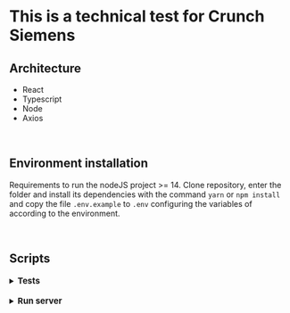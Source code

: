 # This is a technical test for Crunch Siemens

## Architecture

- React
- Typescript
- Node
- Axios

<br/>

## Environment installation

Requirements to run the nodeJS project >= 14. Clone repository, enter the folder and install its dependencies with the command `yarn` or `npm install` and copy the file `.env.example` to `.env` configuring the variables of according to the environment.

<br/>

## Scripts

<details>
  <summary>
    <strong style="font-size: 15px;">Tests</strong>
  </summary>

  <br/>

  <b>Run all tests</b>

  > `npm test`
</details>

<br/>

<details>
  <summary>
    <strong style="font-size: 15px;">Run server</strong>
  </summary>

  <br/>

  <b>Development server</b>

  > `npm run start`

  <b>Build script</b>

  > `npm run build`
</details>